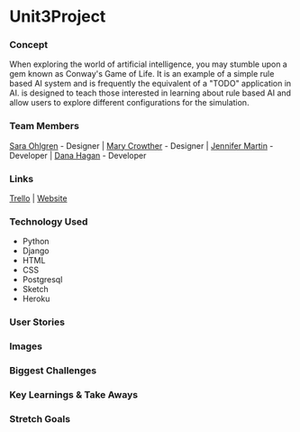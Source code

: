 # Unit3Project

### Concept
When exploring the world of artificial intelligence, you may stumble upon a gem known as Conway's Game of Life. It is an example of a simple rule based AI system and is frequently the equivalent of a "TODO" application in AI. <Unit3Project> is designed to teach those interested in learning about rule based AI and allow users to explore different configurations for the simulation.

### Team Members
[Sara Ohlgren](https://www.linkedin.com/in/saraohlgren) - Designer  | 
[Mary Crowther](https://www.linkedin.com/in/marycrow) - Designer  | 
[Jennifer Martin](https://www.linkedin.com/in/jenny-martin-atx) - Developer  |   [Dana Hagan](https://www.linkedin.com/in/dev-with-dana) - Developer

### Links
[Trello](https://trello.com/b/jHr5SFtx/unit3project) | [Website]()

### Technology Used
* Python
* Django
* HTML
* CSS
* Postgresql 
* Sketch
* Heroku

### User Stories

### Images

### Biggest Challenges

### Key Learnings & Take Aways

### Stretch Goals
